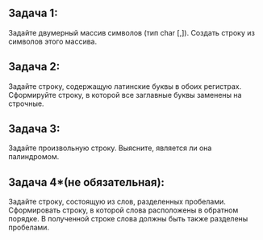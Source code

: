 ## Задача 1:

Задайте двумерный массив символов (тип char [,]). Создать строку из символов этого массива.

## Задача 2:

Задайте строку, содержащую латинские буквы в обоих регистрах. Сформируйте строку, в которой все заглавные буквы заменены на строчные.

## Задача 3:

Задайте произвольную строку. Выясните, является ли она палиндромом.

## Задача 4*(не обязательная):

Задайте строку, состоящую из слов, разделенных пробелами. Сформировать строку, в которой слова расположены в обратном порядке. В полученной строке слова должны быть также разделены пробелами.
